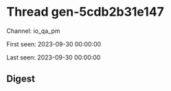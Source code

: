 # Thread gen-5cdb2b31e147
Channel: io_qa_pm

First seen: 2023-09-30 00:00:00

Last seen: 2023-09-30 00:00:00

## Digest


